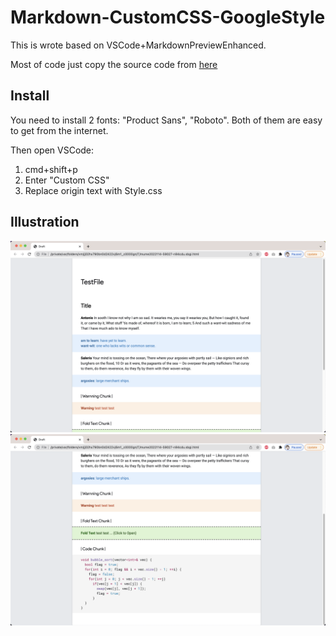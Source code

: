 # Markdown-CustomCSS-GoogleStyle

This is wrote based on VSCode+MarkdownPreviewEnhanced.

Most of code just copy the source code from [here](https://developers.google.com/protocol-buffers)

## Install

You need to install 2 fonts: "Product Sans", "Roboto".
Both of them are easy to get from the internet.

Then open VSCode:
1. cmd+shift+p
2. Enter "Custom CSS"
3. Replace origin text with Style.css

## Illustration
![pic1](./pic1.png)
![pic2](./pic2.png)
